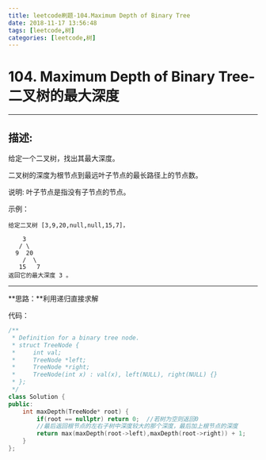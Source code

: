 ```yaml
---
title: leetcode刷题-104.Maximum Depth of Binary Tree
date: 2018-11-17 13:56:48
tags: [leetcode,树]
categories: [leetcode,树]
---
```


# 104. Maximum Depth of Binary Tree-二叉树的最大深度

---

## 描述:
给定一个二叉树，找出其最大深度。

二叉树的深度为根节点到最远叶子节点的最长路径上的节点数。

说明: 叶子节点是指没有子节点的节点。

示例：
```
给定二叉树 [3,9,20,null,null,15,7]，

    3
   / \
  9  20
    /  \
   15   7
返回它的最大深度 3 。
```

---

**思路：**利用递归直接求解

代码：

```c++
/**
 * Definition for a binary tree node.
 * struct TreeNode {
 *     int val;
 *     TreeNode *left;
 *     TreeNode *right;
 *     TreeNode(int x) : val(x), left(NULL), right(NULL) {}
 * };
 */
class Solution {
public:
    int maxDepth(TreeNode* root) {
        if(root == nullptr) return 0;  //若树为空则返回0
        //最后返回根节点的左右子树中深度较大的那个深度，最后加上根节点的深度
        return max(maxDepth(root->left),maxDepth(root->right)) + 1;
    }
};
```